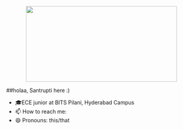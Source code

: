 <p align="center"><img height="200", width="400", src="https://github.com/lazybug19/lazybug19/assets/105040967/7534b66d-1293-45fd-be90-ddddbbc533f9"></p>
##holaa, Santrupti here :)

<!--
**lazybug19/lazybug19** is a ✨ _special_ ✨ repository because its `README.md` (this file) appears on your GitHub profile.
-->
- 🎓ECE junior at BITS Pilani, Hyderabad Campus
- 📫 How to reach me: 
- 😄 Pronouns: this/that

